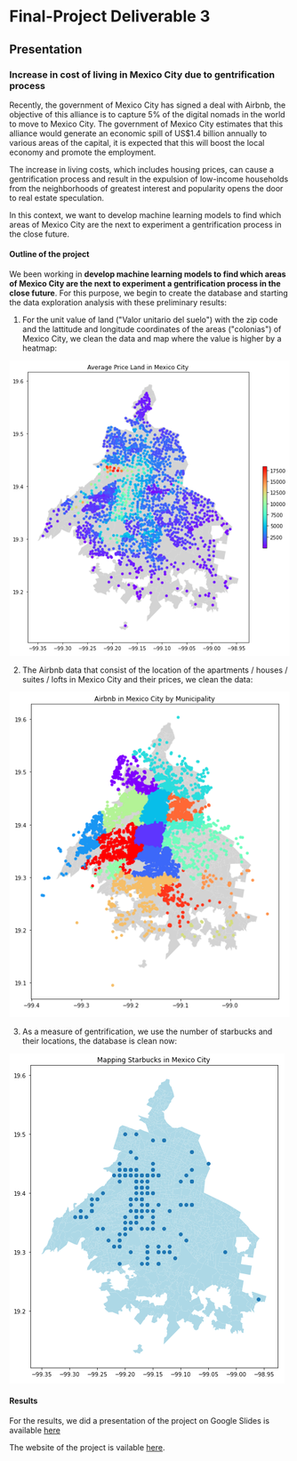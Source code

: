 # Final-Project Deliverable 3

## Presentation

### Increase in cost of living in Mexico City due to gentrification process

Recently, the government of Mexico City has signed a deal with Airbnb, the objective of this alliance is to capture 5% of the digital nomads in the world to move to Mexico City. The government of Mexico City estimates that this alliance would generate an economic spill of US$1.4 billion annually to various areas of the capital, it is expected that this will boost the local economy and promote the employment.

The increase in living costs, which includes housing prices, can cause a gentrification process and result in the expulsion of low-income households from the neighborhoods of greatest interest and popularity opens the door to real estate speculation.

In this context, we want to develop machine learning models to find which areas of Mexico City are the next to experiment a gentrification process in the close future.


#### Outline of the project

We been working in **develop machine learning models to find which areas of Mexico City are the next to experiment a gentrification process in the close future**. For this purpose, we begin to create the database and starting the data exploration analysis with these preliminary results:

1. For the unit value of land ("Valor unitario del suelo") with the zip code and the lattitude and longitude coordinates of the areas ("colonias") of Mexico City, we clean the data and map where the value is higher by a heatmap:

![Grafica3.1](https://github.com/carloshgalvan95/Final-Project/blob/control/Grafica1.3.PNG)

2. The Airbnb data that consist of the location of the apartments / houses / suites / lofts in Mexico City and their prices, we clean the data:

![Grafica3.2](https://github.com/carloshgalvan95/Final-Project/blob/control/Grafica2.3.PNG)

3. As a measure of gentrification, we use the number of starbucks and their locations, the database is clean now:

![Grafica3.3](https://github.com/carloshgalvan95/Final-Project/blob/control/Grafica3.3.PNG)

#### Results

For the results, we did a presentation of the project on Google Slides is available [here](https://docs.google.com/presentation/d/1Ap996VHbBMpeXS1RzdqjnSDFi5lZDNWeR5sFTSoFnYE/edit?usp=share_link)

The website of the project is vailable [here](https://raulesqueda.github.io/test_web/).


